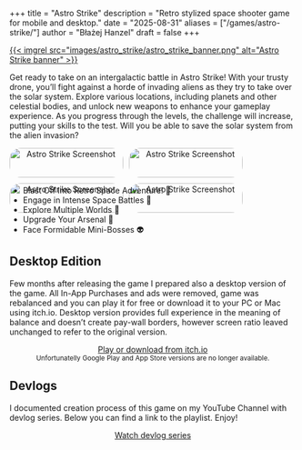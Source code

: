 +++
title = "Astro Strike"
description = "Retro stylized space shooter game for mobile and desktop."
date = "2025-08-31"
aliases = ["/games/astro-strike/"]
author = "Błażej Hanzel"
draft = false
+++

<a href="astro-strike/" class="game-banner">
{{< imgrel src="images/astro_strike/astro_strike_banner.png" alt="Astro Strike banner" >}}
</a>

Get ready to take on an intergalactic battle in Astro Strike! With your trusty drone, you’ll fight against a horde of invading aliens as they try to take over the solar system. Explore various locations, including planets and other celestial bodies, and unlock new weapons to enhance your gameplay experience. As you progress through the levels, the challenge will increase, putting your skills to the test. Will you be able to save the solar system from the alien invasion?

<div style="display: flex; justify-content: center;">
  <div style="display: flex; flex-wrap: wrap; gap: 10px; max-width: 100%;">
    <div style="text-align: center; flex: 1 1 200px; max-width: 200px;">
      <a href="Astro-Strike-Screenshot-001.png" target="_blank">
        <img src="Astro-Strike-Screenshot-001.png" alt="Astro Strike Screenshot" style="width: 100%; height: auto; border-radius: 20px;">
      </a>
    </div>
    <div style="text-align: center; flex: 1 1 200px; max-width: 200px;">
      <a href="Astro-Strike-Screenshot-003.png" target="_blank">
        <img src="Astro-Strike-Screenshot-003.png" alt="Astro Strike Screenshot" style="width: 100%; height: auto; border-radius: 20px;">
      </a>
    </div>
    <div style="text-align: center; flex: 1 1 200px; max-width: 200px;">
      <a href="Astro-Strike-Screenshot-002.png" target="_blank">
        <img src="Astro-Strike-Screenshot-002.png" alt="Astro Strike Screenshot" style="width: 100%; height: auto; border-radius: 20px;">
      </a>
    </div>
    <div style="text-align: center; flex: 1 1 200px; max-width: 200px;">
      <a href="Astro-Strike-Screenshot-004.png" target="_blank">
        <img src="Astro-Strike-Screenshot-004.png" alt="Astro Strike Screenshot" style="width: 100%; height: auto; border-radius: 20px;">
      </a>
    </div>
  </div>
</div>

* Blast Off Into Retro Space Adventure! 🚀
* Engage in Intense Space Battles 👾
* Explore Multiple Worlds 🌌
* Upgrade Your Arsenal 🔫
* Face Formidable Mini-Bosses 👽

## Desktop Edition

Few months after releasing the game I prepared also a desktop version of the game. All In-App Purchases and ads were removed, game was rebalanced and you can play it for free or download it to your PC or Mac using itch.io. Desktop version provides full experience in the meaning of balance and doesn’t create pay-wall borders, however screen ratio leaved unchanged to refer to the original version.

<center>
<div class="button-group">
  <a href="https://blazedev-games.itch.io/astro-strike" class="btn" target="_blank">
    <i class="fab fa-itch-io"></i>  Play or download from itch.io
  </a>
</div>
<small>Unfortunatelly Google Play and App Store versions are no longer available.</small>
</center>

## Devlogs

I documented creation process of this game on my YouTube Channel with devlog series. Below you can find a link to the playlist. Enjoy!

<center>
  <a href="https://www.youtube.com/playlist?list=PLB37X6IUqpFXX4CeAh-iiTxxK2_jr2CHM" class="btn" target="_blank">
    <i class="fa-solid fa-video"></i>  Watch devlog series
  </a>
</center>
